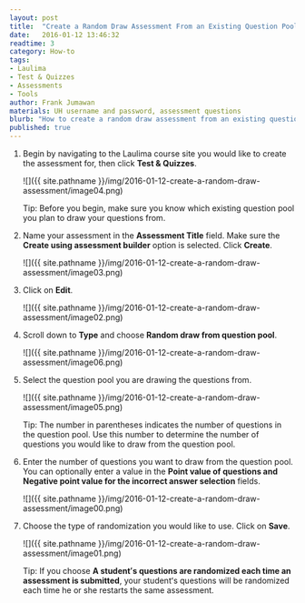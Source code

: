 ```yaml
---
layout: post
title:  "Create a Random Draw Assessment From an Existing Question Pool Using The Test & Quizzes Tool"
date:   2016-01-12 13:46:32
readtime: 3
category: How-to
tags:
- Laulima
- Test & Quizzes
- Assessments
- Tools
author: Frank Jumawan
materials: UH username and password, assessment questions
blurb: "How to create a random draw assessment from an existing question pool using the Test & Quizzes tool."
published: true
---
```


1. Begin by navigating to the Laulima course site you would like to create the assessment for, then click **Test & Quizzes**.


    ![]({{ site.pathname }}/img/2016-01-12-create-a-random-draw-assessment/image04.png)

    Tip: Before you begin, make sure you know which existing question pool you plan to draw your questions from.

2. Name your assessment in the **Assessment Title** field. Make sure the **Create using assessment builder** option is selected. Click **Create**.

    ![]({{ site.pathname }}/img/2016-01-12-create-a-random-draw-assessment/image03.png)

3. Click on **Edit**.

    ![]({{ site.pathname }}/img/2016-01-12-create-a-random-draw-assessment/image02.png)

4. Scroll down to **Type** and choose **Random draw from question pool**.

    ![]({{ site.pathname }}/img/2016-01-12-create-a-random-draw-assessment/image06.png)

5. Select the question pool you are drawing the questions from.

    ![]({{ site.pathname }}/img/2016-01-12-create-a-random-draw-assessment/image05.png)

    Tip: The number in parentheses indicates the number of questions in the question pool. Use this number to determine the number of questions you would like to draw from the question pool.

6. Enter the number of questions you want to draw from the question pool. You can optionally enter a value in the **Point value of questions and Negative point value for the incorrect answer selection** fields.

    ![]({{ site.pathname }}/img/2016-01-12-create-a-random-draw-assessment/image00.png)

7. Choose the type of randomization you would like to use. Click on **Save**.

    ![]({{ site.pathname }}/img/2016-01-12-create-a-random-draw-assessment/image01.png)

    Tip: If you choose **A studentʻs questions are randomized each time an assessment is submitted**, your studentʻs questions will be randomized each time he or she restarts the same assessment.
